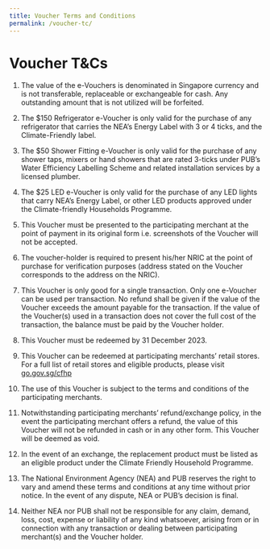 ```yaml
---
title: Voucher Terms and Conditions
permalink: /voucher-tc/
---
```


# Voucher T&Cs

1. The value of the e-Vouchers is denominated in Singapore currency and is not transferable, replaceable or exchangeable for cash. Any outstanding amount that is not utilized will be forfeited.


2. The $150 Refrigerator e-Voucher is only valid for the purchase of any refrigerator that carries the NEA’s Energy Label with 3 or 4 ticks, and the Climate-Friendly label.


3. The $50 Shower Fitting e-Voucher is only valid for the purchase of any shower taps, mixers or hand showers that are rated 3-ticks under PUB’s Water Efficiency Labelling Scheme and related installation services by a licensed plumber.


4. The $25 LED e-Voucher is only valid for the purchase of any LED lights that carry NEA’s Energy Label, or other LED products approved under the Climate-friendly Households Programme.


5. This Voucher must be presented to the participating merchant at the point of payment in its original form i.e. screenshots of the Voucher will not be accepted.


6. The voucher-holder is required to present his/her NRIC at the point of purchase for verification purposes (address stated on the Voucher corresponds to the address on the NRIC).


7. This Voucher is only good for a single transaction. Only one e-Voucher can be used per transaction. 
No refund shall be given if the value of the Voucher exceeds the amount payable for the transaction. If the value of the Voucher(s) used in a transaction does not cover the full cost of the transaction, the balance must be paid by the Voucher holder.


8. This Voucher must be redeemed by 31 December 2023.


9. This Voucher can be redeemed at participating merchants’ retail stores. For a full list of retail stores and eligible products, please visit [go.gov.sg/cfhp](https://www.climate-friendly-households.gov.sg/)


10. The use of this Voucher is subject to the terms and conditions of the participating merchants.


11. Notwithstanding participating merchants’ refund/exchange policy, in the event the participating merchant offers a refund, the value of this Voucher will not be refunded in cash or in any other form. This Voucher will be deemed as void.


12. In the event of an exchange, the replacement product must be listed as an eligible product under the Climate Friendly Household Programme.


13. The National Environment Agency (NEA) and PUB reserves the right to vary and amend these terms and conditions at any time without prior notice. In the event of any dispute, NEA or PUB’s decision is final. 


14. Neither NEA nor PUB shall not be responsible for any claim, demand, loss, cost, expense or liability of any kind whatsoever, arising from or in connection with any transaction or dealing between participating merchant(s) and the Voucher holder.
